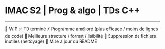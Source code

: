 # IMAC S2 | Prog & algo | TDs C++
----

🚧 WIP
✅ TD terminé
⚡ Programme amélioré (plus efficace / moins de lignes de code)
🎨 Meilleure structure / format / lisibilité
🧹 Suppression de fichiers inutiles (nettoyage)
📝 Mise à jour du README